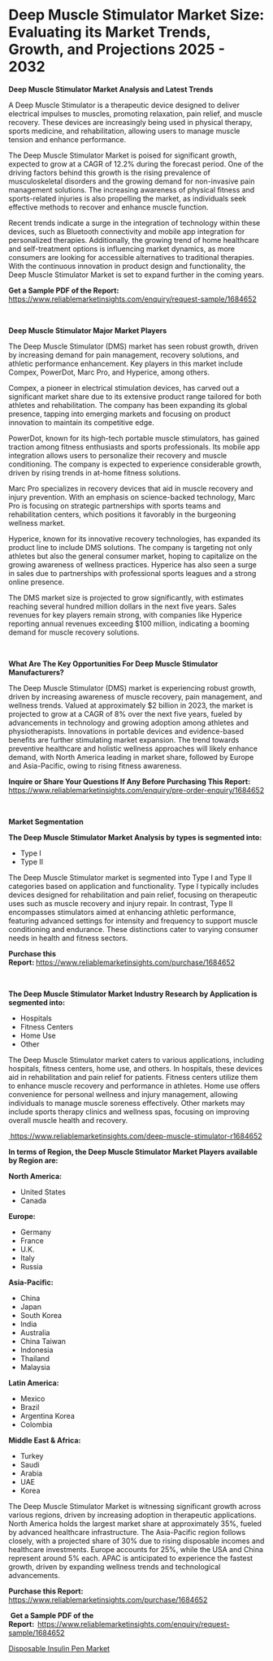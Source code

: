 <p><h1>Deep Muscle Stimulator Market Size: Evaluating its Market Trends, Growth, and Projections 2025 - 2032</h1></p><p><strong>Deep Muscle Stimulator Market Analysis and Latest Trends</strong></p>
<p><p>A Deep Muscle Stimulator is a therapeutic device designed to deliver electrical impulses to muscles, promoting relaxation, pain relief, and muscle recovery. These devices are increasingly being used in physical therapy, sports medicine, and rehabilitation, allowing users to manage muscle tension and enhance performance.</p><p>The Deep Muscle Stimulator Market is poised for significant growth, expected to grow at a CAGR of 12.2% during the forecast period. One of the driving factors behind this growth is the rising prevalence of musculoskeletal disorders and the growing demand for non-invasive pain management solutions. The increasing awareness of physical fitness and sports-related injuries is also propelling the market, as individuals seek effective methods to recover and enhance muscle function.</p><p>Recent trends indicate a surge in the integration of technology within these devices, such as Bluetooth connectivity and mobile app integration for personalized therapies. Additionally, the growing trend of home healthcare and self-treatment options is influencing market dynamics, as more consumers are looking for accessible alternatives to traditional therapies. With the continuous innovation in product design and functionality, the Deep Muscle Stimulator Market is set to expand further in the coming years.</p></p>
<p><strong>Get a Sample PDF of the Report:&nbsp;</strong> <a href="https://www.reliablemarketinsights.com/enquiry/request-sample/1684652?utm_campaign=2483&utm_medium=2&utm_source=Github&utm_content=ia&utm_term=04032025&utm_id=deep-muscle-stimulator">https://www.reliablemarketinsights.com/enquiry/request-sample/1684652</a></p>
<p>&nbsp;</p>
<p><strong>Deep Muscle Stimulator Major Market Players</strong></p>
<p><p>The Deep Muscle Stimulator (DMS) market has seen robust growth, driven by increasing demand for pain management, recovery solutions, and athletic performance enhancement. Key players in this market include Compex, PowerDot, Marc Pro, and Hyperice, among others.</p><p>Compex, a pioneer in electrical stimulation devices, has carved out a significant market share due to its extensive product range tailored for both athletes and rehabilitation. The company has been expanding its global presence, tapping into emerging markets and focusing on product innovation to maintain its competitive edge.</p><p>PowerDot, known for its high-tech portable muscle stimulators, has gained traction among fitness enthusiasts and sports professionals. Its mobile app integration allows users to personalize their recovery and muscle conditioning. The company is expected to experience considerable growth, driven by rising trends in at-home fitness solutions.</p><p>Marc Pro specializes in recovery devices that aid in muscle recovery and injury prevention. With an emphasis on science-backed technology, Marc Pro is focusing on strategic partnerships with sports teams and rehabilitation centers, which positions it favorably in the burgeoning wellness market.</p><p>Hyperice, known for its innovative recovery technologies, has expanded its product line to include DMS solutions. The company is targeting not only athletes but also the general consumer market, hoping to capitalize on the growing awareness of wellness practices. Hyperice has also seen a surge in sales due to partnerships with professional sports leagues and a strong online presence.</p><p>The DMS market size is projected to grow significantly, with estimates reaching several hundred million dollars in the next five years. Sales revenues for key players remain strong, with companies like Hyperice reporting annual revenues exceeding $100 million, indicating a booming demand for muscle recovery solutions.</p></p>
<p>&nbsp;</p>
<p><strong>What Are The Key Opportunities For Deep Muscle Stimulator Manufacturers?</strong></p>
<p><p>The Deep Muscle Stimulator (DMS) market is experiencing robust growth, driven by increasing awareness of muscle recovery, pain management, and wellness trends. Valued at approximately $2 billion in 2023, the market is projected to grow at a CAGR of 8% over the next five years, fueled by advancements in technology and growing adoption among athletes and physiotherapists. Innovations in portable devices and evidence-based benefits are further stimulating market expansion. The trend towards preventive healthcare and holistic wellness approaches will likely enhance demand, with North America leading in market share, followed by Europe and Asia-Pacific, owing to rising fitness awareness.</p></p>
<p><strong>Inquire or Share Your Questions If Any Before Purchasing This Report:</strong> <a href="https://www.reliablemarketinsights.com/enquiry/pre-order-enquiry/1684652?utm_campaign=2483&utm_medium=2&utm_source=Github&utm_content=ia&utm_term=04032025&utm_id=deep-muscle-stimulator">https://www.reliablemarketinsights.com/enquiry/pre-order-enquiry/1684652</a></p>
<p>&nbsp;</p>
<p><strong>Market Segmentation</strong></p>
<p><strong>The Deep Muscle Stimulator Market Analysis by types is segmented into:</strong></p>
<p><ul><li>Type I</li><li>Type II</li></ul></p>
<p><p>The Deep Muscle Stimulator market is segmented into Type I and Type II categories based on application and functionality. Type I typically includes devices designed for rehabilitation and pain relief, focusing on therapeutic uses such as muscle recovery and injury repair. In contrast, Type II encompasses stimulators aimed at enhancing athletic performance, featuring advanced settings for intensity and frequency to support muscle conditioning and endurance. These distinctions cater to varying consumer needs in health and fitness sectors.</p></p>
<p><strong>Purchase this Report:&nbsp;</strong><a href="https://www.reliablemarketinsights.com/purchase/1684652?utm_campaign=2483&utm_medium=2&utm_source=Github&utm_content=ia&utm_term=04032025&utm_id=deep-muscle-stimulator">https://www.reliablemarketinsights.com/purchase/1684652</a></p>
<p>&nbsp;</p>
<p><strong>The Deep Muscle Stimulator Market Industry Research by Application is segmented into:</strong></p>
<p><ul><li>Hospitals</li><li>Fitness Centers</li><li>Home Use</li><li>Other</li></ul></p>
<p><p>The Deep Muscle Stimulator market caters to various applications, including hospitals, fitness centers, home use, and others. In hospitals, these devices aid in rehabilitation and pain relief for patients. Fitness centers utilize them to enhance muscle recovery and performance in athletes. Home use offers convenience for personal wellness and injury management, allowing individuals to manage muscle soreness effectively. Other markets may include sports therapy clinics and wellness spas, focusing on improving overall muscle health and recovery.</p></p>
<p><a href="https://www.reliablemarketinsights.com/deep-muscle-stimulator-r1684652?utm_campaign=2483&utm_medium=2&utm_source=Github&utm_content=ia&utm_term=04032025&utm_id=deep-muscle-stimulator">&nbsp;https://www.reliablemarketinsights.com/deep-muscle-stimulator-r1684652</a></p>
<p><strong>In terms of Region, the Deep Muscle Stimulator Market Players available by Region are:</strong></p>
<p>
    <p> <strong> North America: </strong>
        <ul>
            <li>United States</li>
            <li>Canada</li>
        </ul>
        </p> 
    <p> <strong> Europe: </strong>
        <ul>
            <li>Germany</li>
            <li>France</li>
            <li>U.K.</li>
            <li>Italy</li>
            <li>Russia</li>
        </ul>
        </p> 
    <p> <strong> Asia-Pacific: </strong>
        <ul>
            <li>China</li>
            <li>Japan</li>
            <li>South Korea</li>
            <li>India</li>
            <li>Australia</li>
            <li>China Taiwan</li>
            <li>Indonesia</li>
            <li>Thailand</li>
            <li>Malaysia</li>
        </ul>
        </p> 
    <p> <strong> Latin America: </strong>
        <ul>
            <li>Mexico</li>
            <li>Brazil</li>
            <li>Argentina Korea</li>
            <li>Colombia</li>
        </ul>
        </p> 
    <p> <strong> Middle East & Africa: </strong>
        <ul>
            <li>Turkey</li>
            <li>Saudi</li>
            <li>Arabia</li>
            <li>UAE</li>
            <li>Korea</li>
        </ul>
    </p>
    </p>
<p><p>The Deep Muscle Stimulator Market is witnessing significant growth across various regions, driven by increasing adoption in therapeutic applications. North America holds the largest market share at approximately 35%, fueled by advanced healthcare infrastructure. The Asia-Pacific region follows closely, with a projected share of 30% due to rising disposable incomes and healthcare investments. Europe accounts for 25%, while the USA and China represent around 5% each. APAC is anticipated to experience the fastest growth, driven by expanding wellness trends and technological advancements.</p></p>
<p><strong>Purchase this Report: </strong><a href="https://www.reliablemarketinsights.com/purchase/1684652?utm_campaign=2483&utm_medium=2&utm_source=Github&utm_content=ia&utm_term=04032025&utm_id=deep-muscle-stimulator">https://www.reliablemarketinsights.com/purchase/1684652</a></p>
<p>&nbsp;<strong>Get a Sample PDF of the Report:&nbsp;&nbsp;</strong><a href="https://www.reliablemarketinsights.com/enquiry/request-sample/1684652?utm_campaign=2483&utm_medium=2&utm_source=Github&utm_content=ia&utm_term=04032025&utm_id=deep-muscle-stimulator">https://www.reliablemarketinsights.com/enquiry/request-sample/1684652</a></p>
<p><strong></strong></p>
<p><p><a href="https://github.com/abbislposival/Market-Research-Report-List-1/blob/main/disposable-insulin-pen-market.md?utm_campaign=2483&utm_medium=2&utm_source=Github&utm_content=ia&utm_term=04032025&utm_id=deep-muscle-stimulator">Disposable Insulin Pen Market</a></p></p>